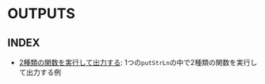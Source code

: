 # OUTPUTS

## INDEX

- [2種類の関数を実行して出力する](./output/putStrLn_two_calls.hs): 1つの`putStrLn`の中で2種類の関数を実行して出力する例
